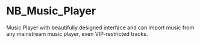 # NB_Music_Player
Music Player with beautifully designed interface and can import music from any mainstream music player, even VIP-restricted tracks.
